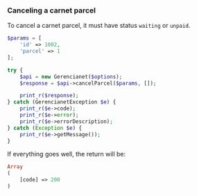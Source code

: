 ### Canceling a carnet parcel

To cancel a carnet parcel, it must have status `waiting` or `unpaid`.

```php
$params = [
    'id' => 1002,
    'parcel' => 1
];

try {
    $api = new Gerencianet($options);
    $response = $api->cancelParcel($params, []);

    print_r($response);
} catch (GerencianetException $e) {
    print_r($e->code);
    print_r($e->error);
    print_r($e->errorDescription);
} catch (Exception $e) {
    print_r($e->getMessage());
}

```

If everything goes well, the return will be:

```php
Array
(
    [code] => 200
)
```
